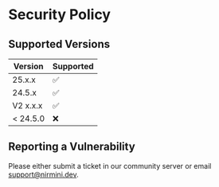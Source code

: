 # Security Policy

## Supported Versions

| Version | Supported          |
| ------- | ------------------ |
| 25.x.x   | :white_check_mark: |
| 24.5.x   | :white_check_mark: |
| V2 x.x.x   | :white_check_mark: |
| < 24.5.0   | :x:                |

## Reporting a Vulnerability

Please either submit a ticket in our community server or email [support@nirmini.dev](mailto:support@nirmini.dev).
